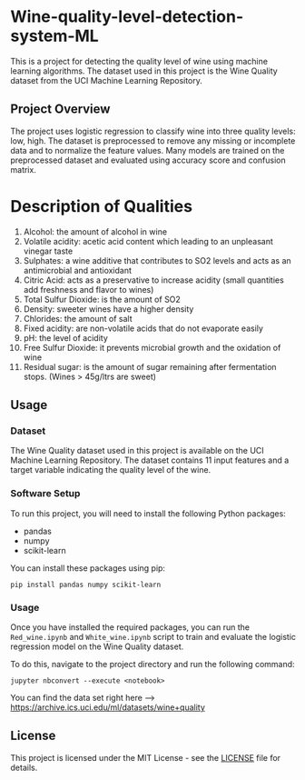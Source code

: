 # Wine-quality-level-detection-system-ML

This is a project for detecting the quality level of wine using machine learning algorithms. The dataset used in this project is the Wine Quality dataset from the UCI Machine Learning Repository.

## Project Overview

The project uses logistic regression to classify wine into three quality levels: low, high. The dataset is preprocessed to remove any missing or incomplete data and to normalize the feature values. Many models are trained on the preprocessed dataset and evaluated using accuracy score and confusion matrix.


# Description of Qualities

1. Alcohol: the amount of alcohol in wine
2. Volatile acidity: acetic acid content which leading to an unpleasant vinegar taste
3. Sulphates: a wine additive that contributes to SO2 levels and acts as an antimicrobial and antioxidant
4. Citric Acid: acts as a preservative to increase acidity (small quantities add freshness and flavor to wines)
5. Total Sulfur Dioxide: is the amount of SO2
6. Density: sweeter wines have a higher density
7. Chlorides: the amount of salt 
8. Fixed acidity: are non-volatile acids that do not evaporate easily
9. pH: the level of acidity
10. Free Sulfur Dioxide: it prevents microbial growth and the oxidation of wine
11. Residual sugar: is the amount of sugar remaining after fermentation stops.  (Wines > 45g/ltrs are sweet)

## Usage

### Dataset

The Wine Quality dataset used in this project is available on the UCI Machine Learning Repository. The dataset contains 11 input features and a target variable indicating the quality level of the wine. 

### Software Setup

To run this project, you will need to install the following Python packages:

- pandas
- numpy
- scikit-learn

You can install these packages using pip:

    pip install pandas numpy scikit-learn

### Usage

Once you have installed the required packages, you can run the `Red_wine.ipynb` and `White_wine.ipynb` script to train and evaluate the logistic regression model on the Wine Quality dataset. 

To do this, navigate to the project directory and run the following command:

    jupyter nbconvert --execute <notebook>


You can find the data set right here --> https://archive.ics.uci.edu/ml/datasets/wine+quality

## License

This project is licensed under the MIT License - see the [LICENSE](LICENSE) file for details.

